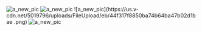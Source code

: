 ![a_new_pic](https://us.v-cdn.net/5019796/uploads/FileUpload/eb/44f317f8850ba74b64ba47b02d1bae.png)
![a_new_pic](https://us.v-cdn.net/5019796/uploads/FileUpload/eb/44f317f8850ba74b64ba47b02d1bae.png)
![a_new_pic](https://us.v-
cdn.net/5019796/uploads/FileUpload/eb/44f317f8850ba74b64ba47b02d1bae
.png)
![a_new_pic](https://us.v-cdn.net/5019796/uploads/FileUpload/eb/44f317f8850ba74b64ba47b02d1bae.png)
